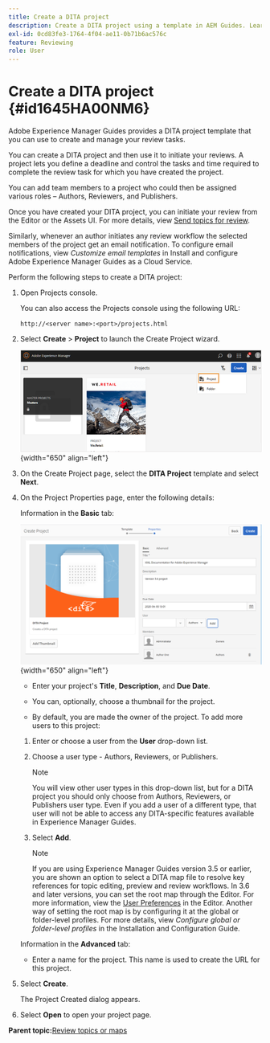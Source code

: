 ```yaml
---
title: Create a DITA project
description: Create a DITA project using a template in AEM Guides. Learn how to use a DITA project to initiate the reviews.
exl-id: 0cd83fe3-1764-4f04-ae11-0b71b6ac576c
feature: Reviewing 
role: User
---
```

# Create a DITA project {#id1645HA00NM6}

Adobe Experience Manager Guides provides a DITA project template that you can use to create and manage your review tasks.

You can create a DITA project and then use it to initiate your reviews. A project lets you define a deadline and control the tasks and time required to complete the review task for which you have created the project.

You can add team members to a project who could then be assigned various roles – Authors, Reviewers, and Publishers.

Once you have created your DITA project, you can initiate your review from the Editor or the Assets UI. For more details, view [Send topics for review](review-send-topics-for-review.md#).

Similarly, whenever an author initiates any review workflow the selected members of the project get an email notification. To configure email notifications, view *Customize email templates* in Install and configure Adobe Experience Manager Guides as a Cloud Service.

Perform the following steps to create a DITA project:

1.  Open Projects console.

    You can also access the Projects console using the following URL:

    ```http    
    http://<server name>:<port>/projects.html
    ```

1.  Select **Create** \> **Project** to launch the Create Project wizard.

    ![](images/project-console-63.png){width="650" align="left"}

1.  On the Create Project page, select the **DITA Project** template and select **Next**.

1.  On the Project Properties page, enter the following details:

    Information in the **Basic** tab:

    ![](images/create-project.png){width="650" align="left"}

    -   Enter your project's **Title**, **Description**, and **Due Date**.

    -   You can, optionally, choose a thumbnail for the project.

    -   By default, you are made the owner of the project. To add more users to this project:

    1.  Enter or choose a user from the **User** drop-down list.

    1.  Choose a user type - Authors, Reviewers, or Publishers.

        >[!NOTE]
        >
        >You will view other user types in this drop-down list, but for a DITA project you should only choose from Authors, Reviewers, or Publishers user type. Even if you add a user of a different type, that user will not be able to access any DITA-specific features available in Experience Manager Guides.

    1.  Select **Add**.

        >[!NOTE]
        >
        >If you are using Experience Manager Guides version 3.5 or earlier, you are shown an option to select a DITA map file to resolve key references for topic editing, preview and review workflows. In 3.6 and later versions, you can set the root map through the Editor. For more information, view the [User Preferences](web-editor-features.md#id2087G0P40SB) in the Editor. Another way of setting the root map is by configuring it at the global or folder-level profiles. For more details, view *Configure global or folder-level profiles* in the Installation and Configuration Guide.

    Information in the **Advanced** tab:

    -   Enter a name for the project. This name is used to create the URL for this project.

1.  Select **Create**.

    The Project Created dialog appears.

1.  Select **Open** to open your project page.


**Parent topic:**[Review topics or maps](review.md)
